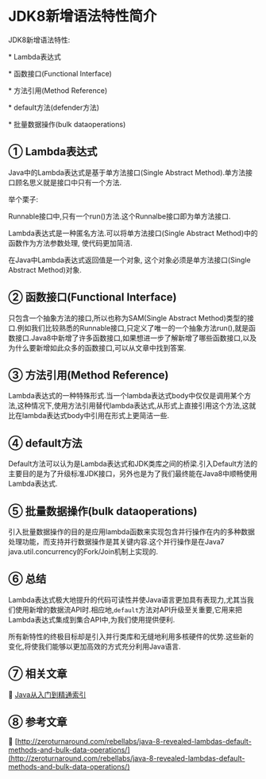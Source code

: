 JDK8新增语法特性简介
===

<div class="jumbotron">
<p>JDK8新增语法特性:</p> 
<p>* Lambda表达式</p> 
<p>* 函数接口(Functional Interface)</p> 
<p>* 方法引用(Method Reference)</p> 
<p>* default方法(defender方法)</p> 
<p>* 批量数据操作(bulk dataoperations)</p> 
</p>  
</div>


① Lambda表达式
---

Java中的Lambda表达式是基于单方法接口(Single Abstract Method).单方法接口顾名思义就是接口中只有一个方法.

举个栗子:

Runnable接口中,只有一个run()方法.这个Runnalbe接口即为单方法接口.

Lambda表达式是一种匿名方法.可以将单方法接口(Single Abstract Method)中的函数作为方法参数处理, 使代码更加简洁.

在Java中Lambda表达式返回值是一个对象, 这个对象必须是单方法接口(Single Abstract Method)对象.


② 函数接口(Functional Interface)
---

只包含一个抽象方法的接口,所以也称为SAM(Single Abstract Method)类型的接口.例如我们比较熟悉的Runnable接口,只定义了唯一的一个抽象方法run(),就是函数接口.Java8中新增了许多函数接口,如果想进一步了解新增了哪些函数接口,以及为什么要新增如此众多的函数接口,可以从文章中找到答案.
 
③ 方法引用(Method Reference)
---

Lambda表达式的一种特殊形式.当一个lambda表达式body中仅仅是调用某个方法,这种情况下,使用方法引用替代lambda表达式,从形式上直接引用这个方法,这就比在lambda表达式body中引用在形式上更简洁一些.


④ default方法
---

Default方法可以认为是Lambda表达式和JDK类库之间的桥梁.引入Default方法的主要目的是为了升级标准JDK接口，另外也是为了我们最终能在Java8中顺畅使用Lambda表达式.

⑤ 批量数据操作(bulk dataoperations)
---

引入批量数据操作的目的是应用lambda函数来实现包含并行操作在内的多种数据处理功能，而支持并行数据操作是其关键内容.这个并行操作是在Java7 java.util.concurrency的Fork/Join机制上实现的.


⑥ 总结
---

Lambda表达式极大地提升的代码可读性并使Java语言更加具有表现力,尤其当我们使用新增的数据流API时.相应地,`default`方法对API升级至关重要,它用来把Lambda表达式集成到集合API中,为我们使用提供便利.

所有新特性的终极目标却是引入并行类库和无缝地利用多核硬件的优势.这些新的变化,将使我们能够以更加高效的方式充分利用Java语言.


⑦ 相关文章
---
📖 [Java从入门到精通索引](http://localhost/article/java/index.html)



⑧ 参考文章
---

📖 [http://zeroturnaround.com/rebellabs/java-8-revealed-lambdas-default-methods-and-bulk-data-operations/](http://zeroturnaround.com/rebellabs/java-8-revealed-lambdas-default-methods-and-bulk-data-operations/)

